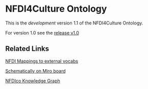 # NFDI4Culture Ontology

This is the *development* version 1.1 of the NFDI4Culture Ontology. 

For version 1.0 see the [release  v1.0](https://github.com/ISE-FIZKarlsruhe/nfdico-ontology/tree/v1.0)


## Related Links

[NFDI Mappings to external vocabs](https://docs.google.com/spreadsheets/d/1rd4-Aroxb1anWPrqQ-Vdt4G8gbPbgorV6u4ugP9xb3w/edit#gid=0)

[Schematically on Miro board](https://miro.com/app/board/uXjVOe0O_9M=/)

[NFDIco Knowledge Graph](https://github.com/ISE-FIZKarlsruhe/nfdico)

